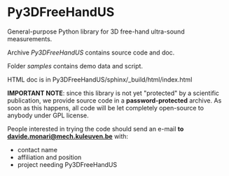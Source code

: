 Py3DFreeHandUS
==============

General-purpose Python library for 3D free-hand ultra-sound measurements.

Archive *Py3DFreeHandUS* contains source code and doc.

Folder *samples* contains demo data and script.

HTML doc is in Py3DFreeHandUS/sphinx/_build/html/index.html

**IMPORTANT NOTE**: since this library is not yet "protected" by a scientific publication, we provide
source code in a **password-protected** archive. As soon as this happens, all code will be let completely 
open-source to anybody under GPL license. 

People interested in trying the code should send an e-mail **to davide.monari@mech.kuleuven.be** with:
- contact name
- affiliation and position
- project needing Py3DFreeHandUS
